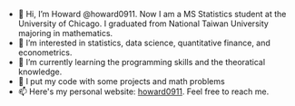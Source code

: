 - 👋 Hi, I’m Howard @howard0911. Now I am a MS Statistics student at the University of Chicago. I graduated from National Taiwan University majoring in mathematics.
- 👀 I’m interested in statistics, data science, quantitative finance, and econometrics.
- 🌱 I’m currently learning the programming skills and the theoratical knowledge. 
- 💞️ I put my code with some projects and math problems
- 📫 Here's my personal website: <a href="https://howard0911.github.io">howard0911</a>. Feel free to reach me.

<!---
howard0911/howard0911 is a ✨ special ✨ repository because its `README.md` (this file) appears on your GitHub profile.
You can click the Preview link to take a look at your changes.
--->
